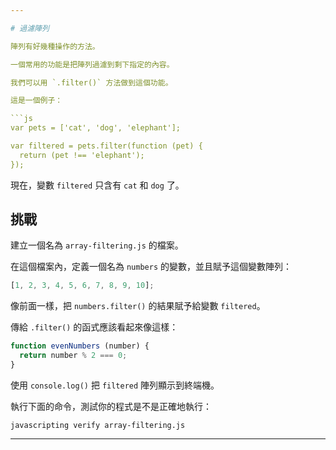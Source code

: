 ```yaml
---

# 過濾陣列

陣列有好幾種操作的方法。

一個常用的功能是把陣列過濾到剩下指定的內容。

我們可以用 `.filter()` 方法做到這個功能。

這是一個例子：

```js
var pets = ['cat', 'dog', 'elephant'];

var filtered = pets.filter(function (pet) {
  return (pet !== 'elephant');
});
```

現在，變數 `filtered` 只含有 `cat` 和 `dog` 了。

## 挑戰

建立一個名為 `array-filtering.js` 的檔案。

在這個檔案內，定義一個名為 `numbers` 的變數，並且賦予這個變數陣列：


```js
[1, 2, 3, 4, 5, 6, 7, 8, 9, 10];
```

像前面一樣，把 `numbers.filter()` 的結果賦予給變數 `filtered`。

傳給 `.filter()` 的函式應該看起來像這樣：

```js
function evenNumbers (number) {
  return number % 2 === 0;
}
```

使用 `console.log()` 把 `filtered` 陣列顯示到終端機。

執行下面的命令，測試你的程式是不是正確地執行：

`javascripting verify array-filtering.js`

---
```

